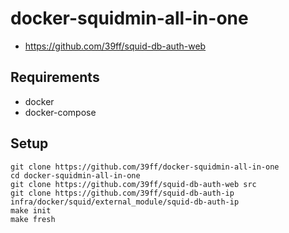 # docker-squidmin-all-in-one
- https://github.com/39ff/squid-db-auth-web

## Requirements
- docker
- docker-compose

## Setup
```
git clone https://github.com/39ff/docker-squidmin-all-in-one
cd docker-squidmin-all-in-one
git clone https://github.com/39ff/squid-db-auth-web src
git clone https://github.com/39ff/squid-db-auth-ip infra/docker/squid/external_module/squid-db-auth-ip
make init
make fresh
```
